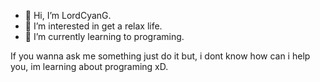 - 👋 Hi, I’m LordCyanG.
- 👀 I’m interested in get a relax life.
- 🌱 I’m currently learning to programing.

If you wanna ask me something just do it but, i dont know how can i help you, im learning about programing xD.
